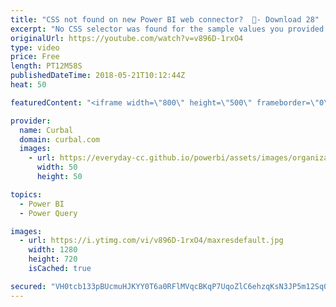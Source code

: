 ```yaml
---
title: "CSS not found on new Power BI web connector?  😬- Download 28"
excerpt: "No CSS selector was found for the sample values you provided.  Are you having issues with the new connector? No problem, In this video I will show you how to help Power Query scrape websites that you couldnt do before.  Link to pbix file:  Go to our Download Center/ community downloads and get file #28:"
originalUrl: https://youtube.com/watch?v=v896D-1rxO4
type: video
price: Free
length: PT12M58S
publishedDateTime: 2018-05-21T10:12:44Z
heat: 50

featuredContent: "<iframe width=\"800\" height=\"500\" frameborder=\"0\" src=\"https://www.youtube.com/embed/v896D-1rxO4\" allow=\"accelerometer; autoplay; encrypted-media; gyroscope; picture-in-picture\" allowfullscreen></iframe>"

provider:
  name: Curbal
  domain: curbal.com
  images:
    - url: https://everyday-cc.github.io/powerbi/assets/images/organizations/curbal.com-50x50.jpg
      width: 50
      height: 50

topics:
  - Power BI
  - Power Query

images:
  - url: https://i.ytimg.com/vi/v896D-1rxO4/maxresdefault.jpg
    width: 1280
    height: 720
    isCached: true

secured: "VH0tcb133pBUcmuHJKYY0T6a0RFlMVqcBKqP7UqoZlC6ehzqKsN3JP5m12Sq0JL6Z6Cf5k8EivST+KVSfOPOaSMGZw7blF0qX2/oUXX2dd8U/hT5IqAJRH2+O2Jw4Cr9iT4mv1rIM3/7DaqI5DnnraXeV89vaUejjD9FLm6uV3/GDsUIVb9CQGt8zjkEruRsntK6vagkckzGIeJOP9ACiLT+N7Tv5CksbxRUobNyXArlyDnGA3yXeWZ/tX1UalQCxWVHUZiqfrnQw09F8XYGeSp8AmNPHSLm0PAG0wZt6z1myXB0YONEKWxoFX8fmQPgq2neCGJ4oQXXJi1k5VyZIeXKL2pSDlcnZUHVOmkS1/tHXvu0QejkwpgaKUeZChnIF7vBhLj3Zzp+fhTDEavcck3nxpYrH7krY2pGZezCONc=;KtvE7dA9LZZ5s7lV3hGbzQ=="
---
```


